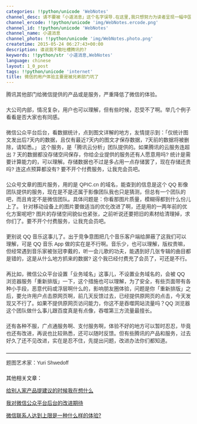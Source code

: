 ```yaml
---
categories: !!python/unicode 'WebNotes'
channel_desc: 请不要被「小道消息」这个名字误导.在这里,我只想努力为读者呈现一幅中国互联网的清明上河图.
channel_ercode: !!python/unicode 'img/WebNotes.ercode.png'
channel_id: !!python/unicode 'WebNotes'
channel_name: 小道消息
channel_photo: !!python/unicode 'img/WebNotes.photo.png'
createtime: 2015-05-24 06:27:43+00:00
description: 谁说我不敢吐槽腾讯的?
keywords: !!python/str '小道消息,WebNotes'
language: chinese
layout: 1_0_post
tags: !!python/unicode 'internet'
title: 微信的用户体验主要是被兄弟部门坑了
---
```

<div class="rich_media_content" id="js_content">
<p style="font-family: Avenir, sans-serif; border: 0px; margin-top: 2px; margin-bottom: 22px; padding: 0px; outline: 0px; color: rgb(51, 51, 51); white-space: normal;">
         腾讯其他部门给微信提供的产品或是服务，严重降低了微信的体验。
        </p>
<p style="font-family: Avenir, sans-serif; border: 0px; margin-top: 2px; margin-bottom: 22px; padding: 0px; outline: 0px; color: rgb(51, 51, 51); white-space: normal;">
         大公司内部，情况复杂，用户也可以理解，但有些时候，忍受不了啊。举几个例子看看是否大家也有同感。
        </p>
<p style="font-family: Avenir, sans-serif; border: 0px; margin-top: 2px; margin-bottom: 22px; padding: 0px; outline: 0px; color: rgb(51, 51, 51); white-space: normal;">
         微信公众平台后台，看数据统计，点到图文详解的地方，友情提示到：「仅统计图文发出后7天内的数据，且仅有最近7天内的图文才保存数据，7天前的数据将被删除，请知悉。」 这个服务，是「腾讯云分析」团队提供的。如果腾讯的云服务连超出 7 天的数据都没存储空间保存，你给企业提供的服务还有人愿意用吗? 统计是需要计算能力的，可以理解。存储数据也不过是多占用一点存储罢了，现在存储还贵吗? 连这点预算都没有? 要不开个付费服务，让我充会员吧。
        </p>
<p style="font-family: Avenir, sans-serif; border: 0px; margin-top: 2px; margin-bottom: 22px; padding: 0px; outline: 0px; color: rgb(51, 51, 51); white-space: normal;">
         公众号文章的图片服务，用的是 QPIC.cn 的域名，能查到的信息是这个 QQ 影像团队提供的服务，现在是不是还属于影像团队我也只是猜测，但总有一个团队的吧，而且肯定不是微信团队。具体问题是：你看那图片质量，模糊得都到什么份儿上了。 针对移动设备上的图片要做适当的优化改进了啊，还是用的一两年前的优化方案呢吧? 图片的存储空间貌似也紧张，之前听说还要把旧的素材给清理掉，求你们了。要不开个付费服务，让我充会员吧。
        </p>
<p style="font-family: Avenir, sans-serif; border: 0px; margin-top: 2px; margin-bottom: 22px; padding: 0px; outline: 0px; color: rgb(51, 51, 51); white-space: normal;">
         更别说 QQ 音乐这事儿了。出于竞争意图把几个音乐客户端给屏蔽了这我们可以理解，可是 QQ 音乐 App 做的实在是不行啊。音乐少，也可以理解，版权贵嘛，但经常遇到音乐家被张冠李戴的，听一会儿歌的功夫，能遇到好几张专辑的曲目都是错的，这是从什么地方抓来的数据? 这个我已经付费充了会员了，可还是不行。
        </p>
<p style="font-family: Avenir, sans-serif; border: 0px; margin-top: 2px; margin-bottom: 22px; padding: 0px; outline: 0px; color: rgb(51, 51, 51); white-space: normal;">
         再比如，微信公众平台设置「业务域名」这事儿，不设置业务域名的，会被 QQ 浏览器服务「重新排版」一下，这个措施也可以理解，为了安全，有些页面带有各种小手段，恶意代码或浮层啊什么的，影响朋友圈体验，问题是你「重新排版」之后，要允许用户点击原网页啊，前几天反馈过去，已经提供原网页的点击，今天发现又不行了。如果不提供原网页访问能力，你这不是吞噬网站流量吗？QQ 浏览器这个团队做什么事儿跟百度真是有点像，吞噬第三方流量最擅长。
        </p>
<p style="font-family: Avenir, sans-serif; border: 0px; margin-top: 2px; margin-bottom: 22px; padding: 0px; outline: 0px; color: rgb(51, 51, 51); white-space: normal;">
         还有各种不服，广点通服务啊、支付服务啊，体验不好的地方可以暂时忍忍，毕竟也还有改进，再说也比较熟悉，还可以随时反馈。但有些腾讯的产品和服务，过去好久了还不见改进，实在是忍不住，先提出问题，改进办法你们都知道。
        </p>
<hr style="font-family: Avenir, sans-serif; border-right-width: 0px; border-bottom-width: 0px; border-left-width: 0px; border-top-style: solid; border-top-color: rgb(234, 234, 234); height: 1px; margin: 1em 0px; padding: 0px; color: rgb(51, 51, 51); white-space: normal;"/>
<p style="font-family: Avenir, sans-serif; border: 0px; margin-top: 2px; margin-bottom: 22px; padding: 0px; outline: 0px; color: rgb(51, 51, 51); white-space: normal;">
         题图艺术家：Yuri Shwedoff
        </p>
<p>
         其他相关文章：
        </p>
<p>
<a data_ue_src="http://mp.weixin.qq.com/s?__biz=MjM5ODIyMTE0MA==&amp;mid=209253247&amp;idx=1&amp;sn=808efbe6b49ffa9266e1e67c14ead111&amp;scene=21#wechat_redirect" href="http://mp.weixin.qq.com/s?__biz=MjM5ODIyMTE0MA==&amp;mid=209253247&amp;idx=1&amp;sn=808efbe6b49ffa9266e1e67c14ead111&amp;scene=21#wechat_redirect" target="_blank">
          给别人家产品提建议的时候我在想什么
         </a>
<br/>
</p>
<p>
<a data_ue_src="http://mp.weixin.qq.com/s?__biz=MjM5ODIyMTE0MA==&amp;mid=206575562&amp;idx=1&amp;sn=ef26248698d5a527ad612439ebdae188&amp;scene=21#wechat_redirect" href="http://mp.weixin.qq.com/s?__biz=MjM5ODIyMTE0MA==&amp;mid=206575562&amp;idx=1&amp;sn=ef26248698d5a527ad612439ebdae188&amp;scene=21#wechat_redirect" target="_blank">
          我对微信公众平台后台的改进期待
         </a>
<br/>
</p>
<p>
<a data_ue_src="http://mp.weixin.qq.com/s?__biz=MjM5ODIyMTE0MA==&amp;mid=207315505&amp;idx=1&amp;sn=df26058e6f7e448b8f1aeca9c935720a&amp;scene=21#wechat_redirect" href="http://mp.weixin.qq.com/s?__biz=MjM5ODIyMTE0MA==&amp;mid=207315505&amp;idx=1&amp;sn=df26058e6f7e448b8f1aeca9c935720a&amp;scene=21#wechat_redirect" target="_blank">
          微信联系人达到上限是一种什么样的体验?
         </a>
<br/>
</p>
</div>